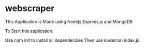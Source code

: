 # webscraper

This Application is Made using Nodejs,Express.js and MongoDB

To Start this application:

Use npm init to install all dependencies
Then use nodemon index.js
